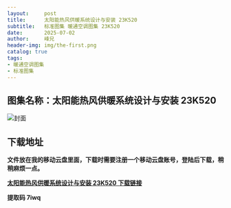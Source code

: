 ```yaml
---
layout:     post
title:      太阳能热风供暖系统设计与安装 23K520
subtitle:   标准图集 暖通空调图集 23K520
date:       2025-07-02
author:     峰兄
header-img: img/the-first.png
catalog: true
tags:
- 暖通空调图集
- 标准图集
---
```

## 图集名称：太阳能热风供暖系统设计与安装 23K520
![封面](https://pic1.imgdb.cn/item/6866203458cb8da5c88b65a1.jpg)


## 下载地址 ##
**文件放在我的移动云盘里面，下载时需要注册一个移动云盘账号，登陆后下载，稍稍麻烦一点。**  
  
[**太阳能热风供暖系统设计与安装 23K520 下载链接**](https://caiyun.139.com/w/i/2nQQTrKr9is4x)


**提取码 7iwq**

